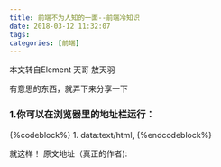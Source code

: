 ```yaml
---
title: 前端不为人知的一面--前端冷知识
date: 2018-03-12 11:32:07
tags:
categories: [前端]
---
```

本文转自Element 天哥 敖天羽
[](https://codesky.me/archives/things_you_dont_know_about_frontend.wind)
  
  有意思的东西，就弄下来分享一下
  ### 1.你可以在浏览器里的地址栏运行：
{%codeblock%}
    1. data:text/html, <html contenteditable>
{%endcodeblock%}

  就这样！
  原文地址（真正的作者):
  [](http://www.cnblogs.com/Wayou/p/things_you_dont_know_about_frontend.html)